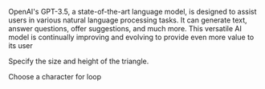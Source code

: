  <p> OpenAI's GPT-3.5, a state-of-the-art language model, is designed to assist users in various natural language processing tasks. It can generate text, answer questions, offer suggestions, and much more. This versatile AI model is continually improving and evolving to provide even more value to its user</p>

<p>Specify the size and height of the triangle.
<br>


<p> Choose a character for loop

 </p>
</p>